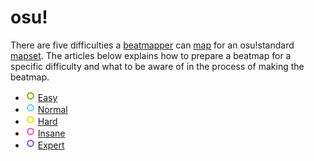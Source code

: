# osu!

There are five difficulties a [beatmapper](/wiki/beatmapper) can [map](/wiki/map) for an osu!standard [mapset](/wiki/mapset).
The articles below explains how to prepare a beatmap for a specific difficulty and what to be aware of in the process of making the beatmap.

- ![Easy icon](/wiki/shared/diff/easy-s.png) [Easy](/wiki/Easy)
- ![Normal icon](/wiki/shared/diff/normal-s.png) [Normal](/wiki/Normal)
- ![Hard icon](/wiki/shared/diff/hard-s.png) [Hard](/wiki/Hard)
- ![Insane icon](/wiki/shared/diff/insane-s.png) [Insane](/wiki/Insane)
- ![Expert icon](/wiki/shared/diff/expert-s.png) [Expert](/wiki/Expert)
